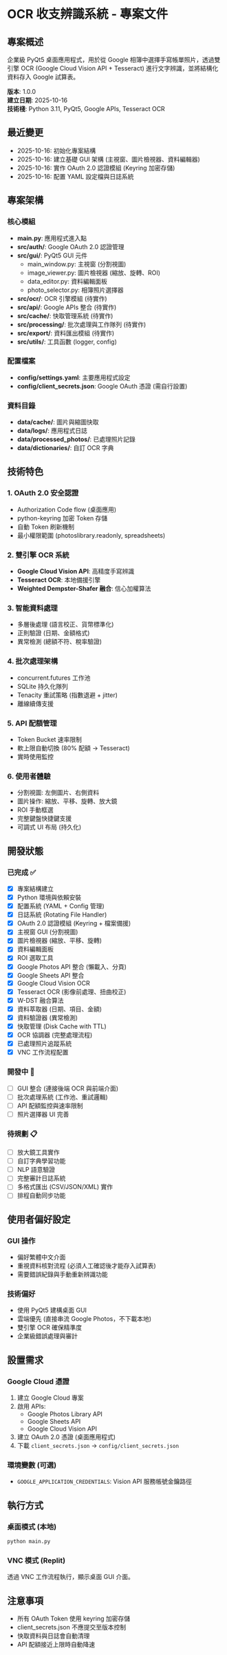# OCR 收支辨識系統 - 專案文件

## 專案概述
企業級 PyQt5 桌面應用程式，用於從 Google 相簿中選擇手寫帳單照片，透過雙引擎 OCR (Google Cloud Vision API + Tesseract) 進行文字辨識，並將結構化資料存入 Google 試算表。

**版本**: 1.0.0  
**建立日期**: 2025-10-16  
**技術棧**: Python 3.11, PyQt5, Google APIs, Tesseract OCR

## 最近變更
- 2025-10-16: 初始化專案結構
- 2025-10-16: 建立基礎 GUI 架構 (主視窗、圖片檢視器、資料編輯器)
- 2025-10-16: 實作 OAuth 2.0 認證模組 (Keyring 加密存儲)
- 2025-10-16: 配置 YAML 設定檔與日誌系統

## 專案架構

### 核心模組
- **main.py**: 應用程式進入點
- **src/auth/**: Google OAuth 2.0 認證管理
- **src/gui/**: PyQt5 GUI 元件
  - main_window.py: 主視窗 (分割視圖)
  - image_viewer.py: 圖片檢視器 (縮放、旋轉、ROI)
  - data_editor.py: 資料編輯面板
  - photo_selector.py: 相簿照片選擇器
- **src/ocr/**: OCR 引擎模組 (待實作)
- **src/api/**: Google APIs 整合 (待實作)
- **src/cache/**: 快取管理系統 (待實作)
- **src/processing/**: 批次處理與工作隊列 (待實作)
- **src/export/**: 資料匯出模組 (待實作)
- **src/utils/**: 工具函數 (logger, config)

### 配置檔案
- **config/settings.yaml**: 主要應用程式設定
- **config/client_secrets.json**: Google OAuth 憑證 (需自行設置)

### 資料目錄
- **data/cache/**: 圖片與縮圖快取
- **data/logs/**: 應用程式日誌
- **data/processed_photos/**: 已處理照片記錄
- **data/dictionaries/**: 自訂 OCR 字典

## 技術特色

### 1. OAuth 2.0 安全認證
- Authorization Code flow (桌面應用)
- python-keyring 加密 Token 存儲
- 自動 Token 刷新機制
- 最小權限範圍 (photoslibrary.readonly, spreadsheets)

### 2. 雙引擎 OCR 系統
- **Google Cloud Vision API**: 高精度手寫辨識
- **Tesseract OCR**: 本地備援引擎
- **Weighted Dempster-Shafer 融合**: 信心加權算法

### 3. 智能資料處理
- 多層後處理 (語言校正、貨幣標準化)
- 正則驗證 (日期、金額格式)
- 異常檢測 (總額不符、稅率驗證)

### 4. 批次處理架構
- concurrent.futures 工作池
- SQLite 持久化隊列
- Tenacity 重試策略 (指數退避 + jitter)
- 離線續傳支援

### 5. API 配額管理
- Token Bucket 速率限制
- 軟上限自動切換 (80% 配額 → Tesseract)
- 實時使用監控

### 6. 使用者體驗
- 分割視圖: 左側圖片、右側資料
- 圖片操作: 縮放、平移、旋轉、放大鏡
- ROI 手動框選
- 完整鍵盤快捷鍵支援
- 可調式 UI 布局 (持久化)

## 開發狀態

### 已完成 ✅
- [x] 專案結構建立
- [x] Python 環境與依賴安裝
- [x] 配置系統 (YAML + Config 管理)
- [x] 日誌系統 (Rotating File Handler)
- [x] OAuth 2.0 認證模組 (Keyring + 檔案備援)
- [x] 主視窗 GUI (分割視圖)
- [x] 圖片檢視器 (縮放、平移、旋轉)
- [x] 資料編輯面板
- [x] ROI 選取工具
- [x] Google Photos API 整合 (懶載入、分頁)
- [x] Google Sheets API 整合
- [x] Google Cloud Vision OCR
- [x] Tesseract OCR (影像前處理、扭曲校正)
- [x] W-DST 融合算法
- [x] 資料萃取器 (日期、項目、金額)
- [x] 資料驗證器 (異常檢測)
- [x] 快取管理 (Disk Cache with TTL)
- [x] OCR 協調器 (完整處理流程)
- [x] 已處理照片追蹤系統
- [x] VNC 工作流程配置

### 開發中 🚧
- [ ] GUI 整合 (連接後端 OCR 與前端介面)
- [ ] 批次處理系統 (工作池、重試邏輯)
- [ ] API 配額監控與速率限制
- [ ] 照片選擇器 UI 完善

### 待規劃 📋
- [ ] 放大鏡工具實作
- [ ] 自訂字典學習功能
- [ ] NLP 語意驗證
- [ ] 完整審計日誌系統
- [ ] 多格式匯出 (CSV/JSON/XML) 實作
- [ ] 排程自動同步功能

## 使用者偏好設定

### GUI 操作
- 偏好繁體中文介面
- 重視資料核對流程 (必須人工確認後才能存入試算表)
- 需要錯誤紀錄與手動重新辨識功能

### 技術偏好
- 使用 PyQt5 建構桌面 GUI
- 雲端優先 (直接串流 Google Photos，不下載本地)
- 雙引擎 OCR 確保精準度
- 企業級錯誤處理與審計

## 設置需求

### Google Cloud 憑證
1. 建立 Google Cloud 專案
2. 啟用 APIs:
   - Google Photos Library API
   - Google Sheets API
   - Google Cloud Vision API
3. 建立 OAuth 2.0 憑證 (桌面應用程式)
4. 下載 `client_secrets.json` → `config/client_secrets.json`

### 環境變數 (可選)
- `GOOGLE_APPLICATION_CREDENTIALS`: Vision API 服務帳號金鑰路徑

## 執行方式

### 桌面模式 (本地)
```bash
python main.py
```

### VNC 模式 (Replit)
透過 VNC 工作流程執行，顯示桌面 GUI 介面。

## 注意事項
- 所有 OAuth Token 使用 keyring 加密存儲
- client_secrets.json 不應提交至版本控制
- 快取資料與日誌會自動清理
- API 配額接近上限時自動降速
